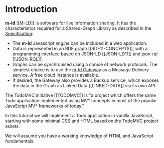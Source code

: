 # Introduction

**m-ld** [[M-LD]] is software for live information sharing. It has the characteristics required for a Shared-Graph Library as described in the [Specification](../index.html#reference-architecture):

- The **m-ld** Javascript _engine_ can be included in a web application.
- Data is represented in an RDF graph [[RDF11-CONCEPTS]], with a programming interface based on JSON-LD [[JSON-LD11]] and json-rql [[JSON-RQL]].
- Graphs can be synchronised using a choice of network protocols. The simplest choice is to use the [m-ld Gateway](https://gw.m-ld.org) as a Message Delivery service. A free cloud instance is available.
- If desired, the Gateway also provides a Backup service, which exposes the data in the Graph as Linked Data [[LINKED-DATA]] via its own API.

The TodoMVC initiative [[TODOMVC]] is "a project which offers the same Todo application implemented using MV* concepts in most of the popular JavaScript MV* frameworks of today."

In this tutorial we will implement a Todo application in vanilla JavaScript, starting with some minimal CSS and HTML based on the TodoMVC project assets.

We will assume you have a working knowledge of HTML and JavaScript fundamentals.